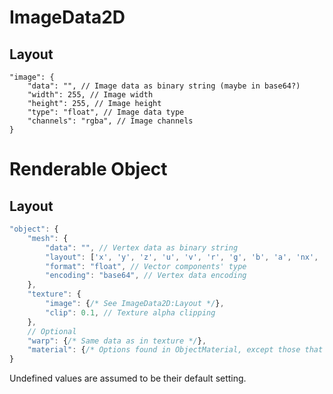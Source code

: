 # ImageData2D

## Layout
```
"image": {			
	"data": "", // Image data as binary string (maybe in base64?)
	"width": 255, // Image width
	"height": 255, // Image height
	"type": "float", // Image data type
	"channels": "rgba", // Image channels
}
```

# Renderable Object

## Layout
```JavaScript
"object": {
	"mesh": {
		"data": "", // Vertex data as binary string
		"layout": ['x', 'y', 'z', 'u', 'v', 'r', 'g', 'b', 'a', 'nx', 'ny', 'nz'], // Vector components in order they appear
		"format": "float", // Vector components' type
		"encoding": "base64", // Vertex data encoding
	},
	"texture": {
		"image": {/* See ImageData2D:Layout */},
		"clip": 0.1, // Texture alpha clipping
	},
	// Optional
	"warp": {/* Same data as in texture */},
	"material": {/* Options found in ObjectMaterial, except those that involve a texture */},
}
```

Undefined values are assumed to be their default setting.